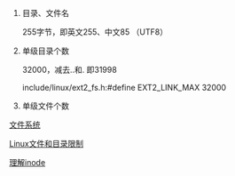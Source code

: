 1. 目录、文件名

   255字节，即英文255、中文85 （UTF8）

2. 单级目录个数

   32000，减去..和. 即31998

   include/linux/ext2_fs.h:#define EXT2_LINK_MAX 32000

3. 单级文件个数

   

[文件系统](https://www.cnblogs.com/xumenger/p/4491425.html)

[Linux文件和目录限制](https://blog.csdn.net/wzy_1988/article/details/12917687)

[理解inode](https://blog.csdn.net/wzy_1988/article/details/12917687)

